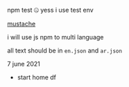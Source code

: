 npm test 🤐 yess i use test env

[mustache](https://www.npmjs.com/package/mustache)

i will use js npm to multi language

all text should be in `en.json` and `ar.json`

7 june 2021 
- start home 
df